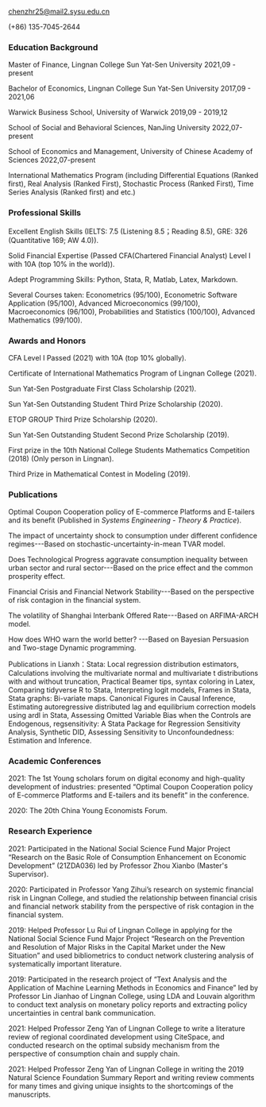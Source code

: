 chenzhr25@mail2.sysu.edu.cn  

(+86) 135-7045-2644 

### Education Background
Master of Finance, Lingnan College Sun Yat-Sen University       2021,09 - present

Bachelor of Economics, Lingnan College Sun Yat-Sen University   2017,09 - 2021,06

Warwick Business School, University of Warwick                2019,09 - 2019,12

School of Social and Behavioral Sciences, NanJing University       2022,07-present

School of Economics and Management, University of Chinese Academy of Sciences   2022,07-present

International Mathematics Program (including Differential Equations (Ranked first), Real Analysis (Ranked First), Stochastic Process (Ranked First), Time Series Analysis (Ranked first) and etc.)

### Professional Skills

Excellent English Skills (IELTS: 7.5 (Listening 8.5；Reading 8.5), GRE: 326 (Quantitative 169; AW 4.0)).

Solid Financial Expertise (Passed CFA(Chartered Financial Analyst) Level I with 10A (top 10% in the world)).

Adept Programming Skills: Python, Stata, R, Matlab, Latex, Markdown.

Several Courses taken: Econometrics (95/100), Econometric Software Application (95/100), Advanced Microeconomics (99/100), Macroeconomics (96/100), Probabilities and Statistics (100/100), Advanced Mathematics (99/100).

### Awards and Honors

CFA Level I Passed (2021) with 10A (top 10% globally).

Certificate of International Mathematics Program of Lingnan College (2021).

Sun Yat-Sen Postgraduate First Class Scholarship (2021).

Sun Yat-Sen Outstanding Student Third Prize Scholarship (2020).

ETOP GROUP Third Prize Scholarship (2020).

Sun Yat-Sen Outstanding Student Second Prize Scholarship (2019).

First prize in the 10th National College Students Mathematics Competition (2018) (Only person in Lingnan).

Third Prize in Mathematical Contest in Modeling (2019).

### Publications

Optimal Coupon Cooperation policy of E-commerce Platforms and E-tailers and its benefit (Published in *Systems Engineering - Theory & Practice*).

The impact of uncertainty shock to consumption under different confidence regimes---Based on stochastic-uncertainty-in-mean TVAR model.

Does Technological Progress aggravate consumption inequality between urban sector and rural sector---Based on the price effect and the common prosperity effect.

Financial Crisis and Financial Network Stability---Based on the perspective of risk contagion in the financial system.

The volatility of Shanghai Interbank Offered Rate---Based on ARFIMA-ARCH model.

How does WHO warn the world better? ---Based on Bayesian Persuasion and Two-stage Dynamic programming.

Publications in Lianxh：Stata: Local regression distribution estimators, Calculations involving the multivariate normal and multivariate t distributions with and without truncation, Practical Beamer tips, syntax coloring in Latex, Comparing tidyverse R to Stata, Interpreting logit models, Frames in Stata, Stata graphs: Bi-variate maps. Canonical Figures in Causal Inference, Estimating autoregressive distributed lag and equilibrium correction models using ardl in Stata, Assessing Omitted Variable Bias when the Controls are Endogenous, regsensitivity: A Stata Package for Regression Sensitivity Analysis, Synthetic DID, Assessing Sensitivity to Unconfoundedness: Estimation and Inference.

### Academic Conferences

2021: The 1st Young scholars forum on digital economy and high-quality development of industries: presented “Optimal Coupon Cooperation policy of E-commerce Platforms and E-tailers and its benefit” in the conference. 

2020: The 20th China Young Economists Forum.

### Research Experience

2021: Participated in the National Social Science Fund Major Project “Research on the Basic Role of Consumption Enhancement on Economic Development” (21ZDA036) led by Professor Zhou Xianbo (Master's Supervisor).

2020: Participated in Professor Yang Zihui’s research on systemic financial risk in Lingnan College, and studied the relationship between financial crisis and financial network stability from the perspective of risk contagion in the financial system.

2019: Helped Professor Lu Rui of Lingnan College in applying for the National Social Science Fund Major Project “Research on the Prevention and Resolution of Major Risks in the Capital Market under the New Situation” and used bibliometrics to conduct network clustering analysis of systematically important literature. 

2019: Participated in the research project of “Text Analysis and the Application of Machine Learning Methods in Economics and Finance” led by Professor Lin Jianhao of Lingnan College, using LDA and Louvain algorithm to conduct text analysis on monetary policy reports and extracting policy uncertainties in central bank communication.

2021: Helped Professor Zeng Yan of Lingnan College to write a literature review of regional coordinated development using CiteSpace, and conducted research on the optimal subsidy mechanism from the perspective of consumption chain and supply chain.

2021: Helped Professor Zeng Yan of Lingnan College in writing the 2019 Natural Science Foundation Summary Report and writing review comments for many times and giving unique insights to the shortcomings of the manuscripts.









